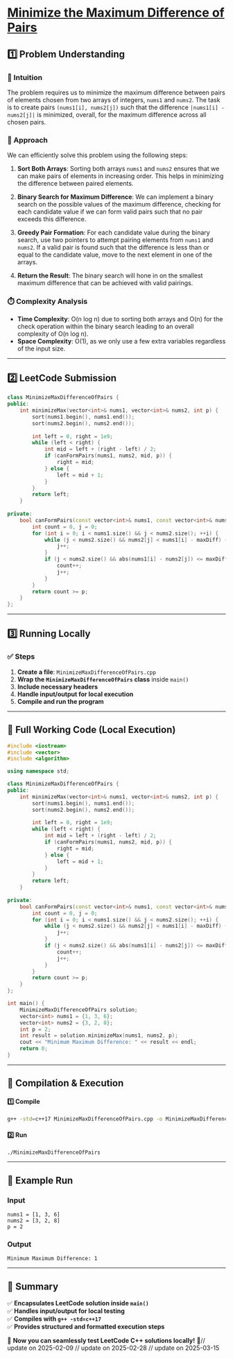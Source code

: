 # **[Minimize the Maximum Difference of Pairs](https://leetcode.com/problems/minimize-the-maximum-difference-of-pairs/description/)**  

## **1️⃣ Problem Understanding**  
### **📌 Intuition**  
The problem requires us to minimize the maximum difference between pairs of elements chosen from two arrays of integers, `nums1` and `nums2`. The task is to create pairs `(nums1[i], nums2[j])` such that the difference `|nums1[i] - nums2[j]|` is minimized, overall, for the maximum difference across all chosen pairs. 

### **🚀 Approach**  
We can efficiently solve this problem using the following steps:

1. **Sort Both Arrays**: Sorting both arrays `nums1` and `nums2` ensures that we can make pairs of elements in increasing order. This helps in minimizing the difference between paired elements.
  
2. **Binary Search for Maximum Difference**: We can implement a binary search on the possible values of the maximum difference, checking for each candidate value if we can form valid pairs such that no pair exceeds this difference.

3. **Greedy Pair Formation**: For each candidate value during the binary search, use two pointers to attempt pairing elements from `nums1` and `nums2`. If a valid pair is found such that the difference is less than or equal to the candidate value, move to the next element in one of the arrays.

4. **Return the Result**: The binary search will hone in on the smallest maximum difference that can be achieved with valid pairings.

### **⏱️ Complexity Analysis**  
- **Time Complexity**: O(n log n) due to sorting both arrays and O(n) for the check operation within the binary search leading to an overall complexity of O(n log n).
- **Space Complexity**: O(1), as we only use a few extra variables regardless of the input size.

---  

## **2️⃣ LeetCode Submission**  
```cpp
class MinimizeMaxDifferenceOfPairs {
public:
    int minimizeMax(vector<int>& nums1, vector<int>& nums2, int p) {
        sort(nums1.begin(), nums1.end());
        sort(nums2.begin(), nums2.end());
        
        int left = 0, right = 1e9;
        while (left < right) {
            int mid = left + (right - left) / 2;
            if (canFormPairs(nums1, nums2, mid, p)) {
                right = mid;
            } else {
                left = mid + 1;
            }
        }
        return left;
    }
    
private:
    bool canFormPairs(const vector<int>& nums1, const vector<int>& nums2, int maxDiff, int p) {
        int count = 0, j = 0;
        for (int i = 0; i < nums1.size() && j < nums2.size(); ++i) {
            while (j < nums2.size() && nums2[j] < nums1[i] - maxDiff) {
                j++;
            }
            if (j < nums2.size() && abs(nums1[i] - nums2[j]) <= maxDiff) {
                count++;
                j++;
            }
        }
        return count >= p;
    }
};
```  

---  

## **3️⃣ Running Locally**  
### **✅ Steps**  
1. **Create a file**: `MinimizeMaxDifferenceOfPairs.cpp`  
2. **Wrap the `MinimizeMaxDifferenceOfPairs` class** inside `main()`  
3. **Include necessary headers**  
4. **Handle input/output for local execution**  
5. **Compile and run the program**  

---  

## **📝 Full Working Code (Local Execution)**  
```cpp
#include <iostream>
#include <vector>
#include <algorithm>

using namespace std;

class MinimizeMaxDifferenceOfPairs {
public:
    int minimizeMax(vector<int>& nums1, vector<int>& nums2, int p) {
        sort(nums1.begin(), nums1.end());
        sort(nums2.begin(), nums2.end());
        
        int left = 0, right = 1e9;
        while (left < right) {
            int mid = left + (right - left) / 2;
            if (canFormPairs(nums1, nums2, mid, p)) {
                right = mid;
            } else {
                left = mid + 1;
            }
        }
        return left;
    }
    
private:
    bool canFormPairs(const vector<int>& nums1, const vector<int>& nums2, int maxDiff, int p) {
        int count = 0, j = 0;
        for (int i = 0; i < nums1.size() && j < nums2.size(); ++i) {
            while (j < nums2.size() && nums2[j] < nums1[i] - maxDiff) {
                j++;
            }
            if (j < nums2.size() && abs(nums1[i] - nums2[j]) <= maxDiff) {
                count++;
                j++;
            }
        }
        return count >= p;
    }
};

int main() {
    MinimizeMaxDifferenceOfPairs solution;
    vector<int> nums1 = {1, 3, 6};
    vector<int> nums2 = {3, 2, 8};
    int p = 2;
    int result = solution.minimizeMax(nums1, nums2, p);
    cout << "Minimum Maximum Difference: " << result << endl;
    return 0;
}
```  

---  

## **🔧 Compilation & Execution**  
#### **1️⃣ Compile**  
```bash
g++ -std=c++17 MinimizeMaxDifferenceOfPairs.cpp -o MinimizeMaxDifferenceOfPairs
```  

#### **2️⃣ Run**  
```bash
./MinimizeMaxDifferenceOfPairs
```  

---  

## **🎯 Example Run**  
### **Input**  
```
nums1 = [1, 3, 6]
nums2 = [3, 2, 8]
p = 2
```  
### **Output**  
```
Minimum Maximum Difference: 1
```  

---  

## **📌 Summary**  
✅ **Encapsulates LeetCode solution inside `main()`**  
✅ **Handles input/output for local testing**  
✅ **Compiles with `g++ -std=c++17`**  
✅ **Provides structured and formatted execution steps**  

🚀 **Now you can seamlessly test LeetCode C++ solutions locally!** 🚀// update on 2025-02-09
// update on 2025-02-28
// update on 2025-03-15
